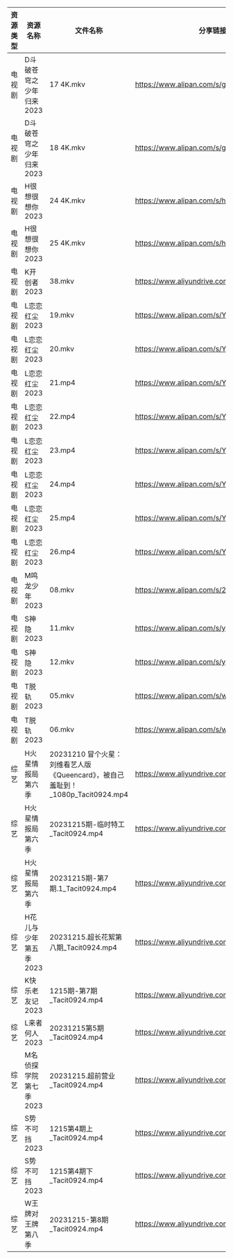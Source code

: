 | 资源类型 | 资源名称           | 文件名称                                                        | 分享链接                                      | 更新时间                |
| ---- | -------------- | ----------------------------------------------------------- | ----------------------------------------- | ------------------- |
| 电视剧  | D斗破苍穹之少年归来2023 | 17 4K.mkv                                                   | https://www.alipan.com/s/gZNbx17BXE2      | 2023-12-16 00:05:06 |
| 电视剧  | D斗破苍穹之少年归来2023 | 18 4K.mkv                                                   | https://www.alipan.com/s/gZNbx17BXE2      | 2023-12-16 00:05:06 |
| 电视剧  | H很想很想你2023     | 24 4K.mkv                                                   | https://www.alipan.com/s/hfMyZXe5zKx      | 2023-12-16 00:05:09 |
| 电视剧  | H很想很想你2023     | 25 4K.mkv                                                   | https://www.alipan.com/s/hfMyZXe5zKx      | 2023-12-16 00:05:09 |
| 电视剧  | K开创者2023       | 38.mkv                                                      | https://www.aliyundrive.com/s/N2CmALY5X1B | 2023-12-16 00:05:14 |
| 电视剧  | L恋恋红尘2023      | 19.mkv                                                      | https://www.alipan.com/s/Ymbt5WiGP5K      | 2023-12-16 00:05:19 |
| 电视剧  | L恋恋红尘2023      | 20.mkv                                                      | https://www.alipan.com/s/Ymbt5WiGP5K      | 2023-12-16 00:05:19 |
| 电视剧  | L恋恋红尘2023      | 21.mp4                                                      | https://www.alipan.com/s/Ymbt5WiGP5K      | 2023-12-16 00:05:19 |
| 电视剧  | L恋恋红尘2023      | 22.mp4                                                      | https://www.alipan.com/s/Ymbt5WiGP5K      | 2023-12-16 00:05:18 |
| 电视剧  | L恋恋红尘2023      | 23.mp4                                                      | https://www.alipan.com/s/Ymbt5WiGP5K      | 2023-12-16 00:05:18 |
| 电视剧  | L恋恋红尘2023      | 24.mp4                                                      | https://www.alipan.com/s/Ymbt5WiGP5K      | 2023-12-16 00:05:18 |
| 电视剧  | L恋恋红尘2023      | 25.mp4                                                      | https://www.alipan.com/s/Ymbt5WiGP5K      | 2023-12-16 00:05:17 |
| 电视剧  | L恋恋红尘2023      | 26.mp4                                                      | https://www.alipan.com/s/Ymbt5WiGP5K      | 2023-12-16 00:05:17 |
| 电视剧  | M鸣龙少年2023      | 08.mkv                                                      | https://www.alipan.com/s/2HR7qxnbZ7a      | 2023-12-16 00:05:25 |
| 电视剧  | S神隐2023        | 11.mkv                                                      | https://www.alipan.com/s/ygw7ahjrzLJ      | 2023-12-16 00:05:30 |
| 电视剧  | S神隐2023        | 12.mkv                                                      | https://www.alipan.com/s/ygw7ahjrzLJ      | 2023-12-16 00:05:30 |
| 电视剧  | T脱轨2023        | 05.mkv                                                      | https://www.alipan.com/s/wqYSXzdAT24      | 2023-12-16 00:05:33 |
| 电视剧  | T脱轨2023        | 06.mkv                                                      | https://www.alipan.com/s/wqYSXzdAT24      | 2023-12-16 00:05:33 |
| 综艺   | H火星情报局第六季      | 20231210 冒个火星：刘维看艺人版《Queencard》，被自己羞耻到！_1080p_Tacit0924.mp4 | https://www.aliyundrive.com/s/4azyom2fB4x | 2023-12-16 00:05:50 |
| 综艺   | H火星情报局第六季      | 20231215期-临时特工_Tacit0924.mp4                                | https://www.aliyundrive.com/s/4azyom2fB4x | 2023-12-16 00:05:50 |
| 综艺   | H火星情报局第六季      | 20231215期-第7期.1_Tacit0924.mp4                               | https://www.aliyundrive.com/s/4azyom2fB4x | 2023-12-16 00:05:49 |
| 综艺   | H花儿与少年第五季2023  | 20231215.超长花絮第八期_Tacit0924.mp4                              | https://www.aliyundrive.com/s/Rb3k2hgSjHJ | 2023-12-16 09:45:03 |
| 综艺   | K快乐老友记2023     | 1215期-第7期_Tacit0924.mp4                                     | https://www.aliyundrive.com/s/BxVL5bRR35N | 2023-12-16 00:05:56 |
| 综艺   | L来者何人2023      | 20231215第5期_Tacit0924.mp4                                   | https://www.aliyundrive.com/s/r23ozuJUsih | 2023-12-16 00:05:58 |
| 综艺   | M名侦探学院第七季2023  | 20231215.超前营业_Tacit0924.mp4                                 | https://www.aliyundrive.com/s/NShJjwiMfYg | 2023-12-16 00:06:00 |
| 综艺   | S势不可挡2023      | 1215第4期上_Tacit0924.mp4                                      | https://www.aliyundrive.com/s/YDxMP5fStTR | 2023-12-16 00:06:10 |
| 综艺   | S势不可挡2023      | 1215第4期下_Tacit0924.mp4                                      | https://www.aliyundrive.com/s/YDxMP5fStTR | 2023-12-16 00:06:10 |
| 综艺   | W王牌对王牌第八季      | 20231215-第8期_Tacit0924.mp4                                  | https://www.aliyundrive.com/s/msfoWynj5eP | 2023-12-16 00:06:17 |
